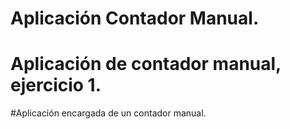 # Aplicación Contador Manual.
# Aplicación de contador manual, ejercicio 1.
#Aplicación encargada de un contador manual.
